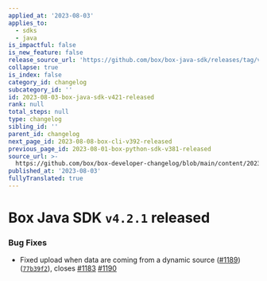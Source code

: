 ```yaml
---
applied_at: '2023-08-03'
applies_to:
  - sdks
  - java
is_impactful: false
is_new_feature: false
release_source_url: 'https://github.com/box/box-java-sdk/releases/tag/v4.2.1'
collapse: true
is_index: false
category_id: changelog
subcategory_id: ''
id: 2023-08-03-box-java-sdk-v421-released
rank: null
total_steps: null
type: changelog
sibling_id: ''
parent_id: changelog
next_page_id: 2023-08-08-box-cli-v392-released
previous_page_id: 2023-08-01-box-python-sdk-v381-released
source_url: >-
  https://github.com/box/box-developer-changelog/blob/main/content/2023/08-03-box-java-sdk-v421-released.md
published_at: '2023-08-03'
fullyTranslated: true
---
```

# Box Java SDK `v4.2.1` released

### Bug Fixes

* Fixed upload when data are coming from a dynamic source ([#1189][1]) ([`77b39f2`][2]), closes [#1183][3] [#1190][4]

[1]: https://github.com/box/box-java-sdk/issues/1189

[2]: https://github.com/box/box-java-sdk/commit/77b39f2645d53bdab0ade23b637c211ea070fcf5

[3]: https://github.com/box/box-java-sdk/issues/1183

[4]: https://github.com/box/box-java-sdk/issues/1190

